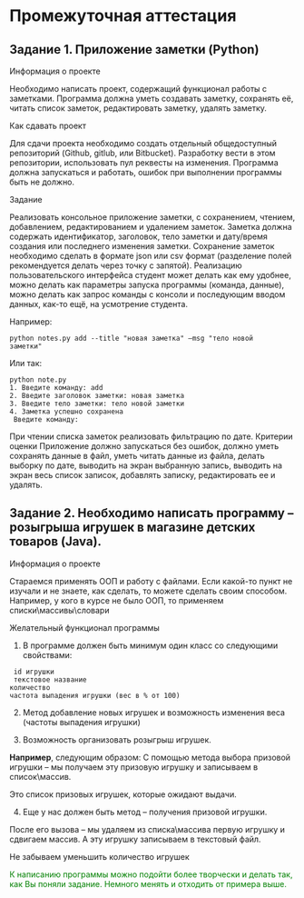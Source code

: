 # Промежуточная аттестация
## Задание 1. Приложение заметки (Python)
<a>Информация о проекте</a>

Необходимо написать проект, содержащий функционал работы с заметками.
Программа должна уметь создавать заметку, сохранять её, читать список
заметок, редактировать заметку, удалять заметку.

<a>Как сдавать проект</a>

Для сдачи проекта необходимо создать отдельный общедоступный
репозиторий (Github, gitlub, или Bitbucket). Разработку вести в этом
репозитории, использовать пул реквесты на изменения. Программа должна
запускаться и работать, ошибок при выполнении программы быть не должно.

<a>Задание</a>

Реализовать консольное приложение заметки, с сохранением, чтением,
добавлением, редактированием и удалением заметок. Заметка должна
содержать идентификатор, заголовок, тело заметки и дату/время создания
или последнего изменения заметки. Сохранение заметок необходимо сделать
в формате json или csv формат (разделение полей рекомендуется делать через
точку с запятой). Реализацию пользовательского интерфейса студент может
делать как ему удобнее, можно делать как параметры запуска программы
(команда, данные), можно делать как запрос команды с консоли и
последующим вводом данных, как-то ещё, на усмотрение студента. 

Например:

<code>python notes.py add --title "новая заметка" –msg "тело новой заметки"</code>

Или так:

<div><code>python note.py</code></div>
<div> <code>1. Введите команду: add </code></div>
<div> <code>2. Введите заголовок заметки: новая заметка</code></div>
<div> <code>3. Введите тело заметки: тело новой заметки</code></div>
<div> <code>4. Заметка успешно сохранена</code></div>
<div></div>
<div><code> Введите команду:</code></div>

<p></p>
<p>При чтении списка заметок реализовать фильтрацию по дате.
Критерии оценки
Приложение должно запускаться без ошибок, должно уметь сохранять данные
в файл, уметь читать данные из файла, делать выборку по дате, выводить на
экран выбранную запись, выводить на экран весь список записок, добавлять
записку, редактировать ее и удалять.</p>

## Задание 2. Необходимо написать программу – розыгрыша игрушек в магазине детских товаров (Java).

<a>Информация о проекте </a>

Стараемся применять ООП и работу с файлами.
Если какой-то пункт не изучали и не знаете, как сделать, то можете сделать своим способом. 
Например, у кого в курсе не было ООП, то применяем списки\массивы\словари
 
<a>Желательный функционал программы</a>

1. В программе должен быть минимум один класс со следующими свойствами:
<p>
<div><code> id игрушки</code></div>
<div><code> текстовое название</code></div>
<div> <code>количество </code></div>
<div> <code>частота выпадения игрушки (вес в % от 100)</code></div></p>

 
2. Метод добавление новых игрушек и возможность изменения веса (частоты выпадения игрушки)

3. Возможность организовать розыгрыш игрушек.

<p><b>Например</b>, следующим образом:
С помощью метода выбора призовой игрушки – мы получаем эту призовую игрушку и записываем в список\массив.

Это список призовых игрушек, которые ожидают выдачи.</p>

4. Еще у нас должен быть метод – получения призовой игрушки.

<p>После его вызова – мы удаляем из списка\массива первую игрушку и сдвигаем массив. А эту игрушку записываем в текстовый файл.

Не забываем уменьшить количество игрушек</p>

<div style = "color: green">К написанию программы можно подойти более творчески и делать так, как Вы поняли задание. Немного менять и отходить от примера выше.</div>
